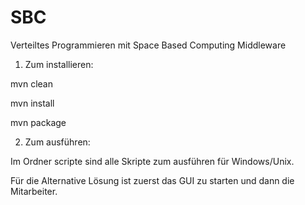 SBC
===

Verteiltes Programmieren mit Space Based Computing Middleware

1) Zum installieren:

mvn clean

mvn install

mvn package

2) Zum ausführen:

Im Ordner scripte sind alle Skripte zum ausführen für Windows/Unix.

Für die Alternative Lösung ist zuerst das GUI zu starten und dann die Mitarbeiter.
